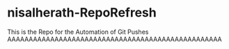 # nisalherath-RepoRefresh
This is the Repo for the Automation of Git Pushes
AAAAAAAAAAAAAAAAAAAAAAAAAAAAAAAAAAAAAAAAAAAAAAAAAA